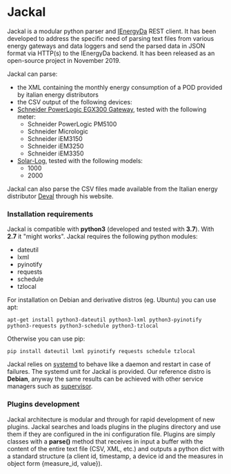 # Jackal
Jackal is a modular python parser and [IEnergyDa](https://github.com/myna-project/IEnergyDa) REST client.
It has been developed to address the specific need of parsing text files from various energy gateways and data loggers and send the parsed data in JSON format via HTTP(s) to the IEnergyDa backend.
It has been released as an open-source project in November 2019.

Jackal can parse:
* the XML containing the monthly energy consumption of a POD provided by italian energy distributors
* the CSV output of the following devices:
* [Schneider PowerLogic EGX300 Gateway](https://www.se.com/ww/en/product-range-presentation/2333-powerlogic-egx300/), tested with the following meter:
  * Schneider PowerLogic PM5100
  * Schneider Micrologic
  * Schneider iEM3150
  * Schneider iEM3250
  * Schneider iEM3350
* [Solar-Log](https://www.solar-log.com/en/products-components/monitoring-solar-logTM/?L=44%2F), tested with the following models:
  * 1000
  * 2000

Jackal can also parse the CSV files made available from the Italian energy distributor [Deval](http://www.devalspa.it/) through his website.
### Installation requirements
Jackal is compatible with **python3** (developed and tested with **3.7**). With **2.7** it "might works".
Jackal requires the following python modules:
* dateutil
* lxml
* pyinotify
* requests
* schedule
* tzlocal

For installation on Debian and derivative distros (eg. Ubuntu) you can use apt:
```
apt-get install python3-dateutil python3-lxml python3-pyinotify python3-requests python3-schedule python3-tzlocal
```
Otherwise you can use pip:
```
pip install dateutil lxml pyinotify requests schedule tzlocal
```
Jackal relies on [systemd](https://github.com/systemd/systemd) to behave like a daemon and restart in case of failures. The systemd unit for Jackal is provided. Our reference distro is **Debian**, anyway the same results can be achieved with other service managers such as [supervisor](https://github.com/Supervisor/supervisor).
### Plugins development
Jackal architecture is modular and through for rapid development of new plugins. Jackal searches and loads plugins in the plugins directory and use them if they are configured in the ini configuration file. Plugins are simply classes with a **parse()** method that receives in input a buffer with the content of the entire text file (CSV, XML, etc.) and outputs a python dict with a standard structure (a client id, timestamp, a device id and the measures in object form {measure_id, value}).
